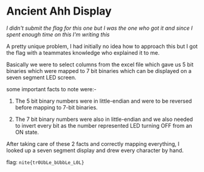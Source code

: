 # Ancient Ahh Display

_I didn't submit the flag for this one but I was the one who got it and since I spent enough time on this I'm writing this_

A pretty unique problem, I had initially no idea how to approach this but I got the flag with a teammates knowledge who explained it to me.

Basically we were to select columns from the excel file which gave us 5 bit binaries which were mapped to 7 bit binaries which can be displayed on a seven segment LED screen.

some important facts to note were:-

1. The 5 bit binary numbers were in little-endian and were to be reversed before mapping to 7-bit binaries.

2. The 7 bit binary numbers were also in little-endian and we also needed to invert every bit as the number represented LED turning OFF from an ON state.

After taking care of these 2 facts and correctly mapping everything, I looked up a seven segment display and 
drew every character by hand.

flag: `nite{tr0UbLe_bUbbLe_L0L}`

